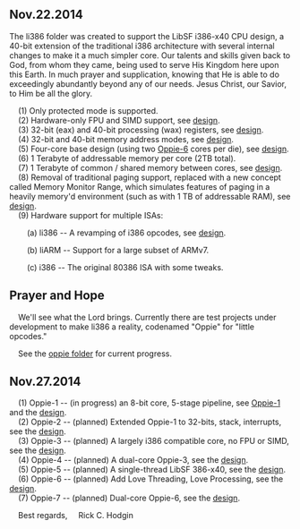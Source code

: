 Nov.22.2014
-----------

The li386 folder was created to support the LibSF i386-x40 CPU design, a 40-bit extension of the traditional i386 architecture with several internal changes to make it a much simpler core.  Our talents and skills given back to God, from whom they came, being used to serve His Kingdom here upon this Earth.  In much prayer and supplication, knowing that He is able to do exceedingly abundantly beyond any of our needs.  Jesus Christ, our Savior, to Him be all the glory.

&nbsp;&nbsp;&nbsp;&nbsp;(1)  Only protected mode is supported.<br>
&nbsp;&nbsp;&nbsp;&nbsp;(2)  Hardware-only FPU and SIMD support, see [design](https://github.com/RickCHodgin/libsf/blob/master/li386/oppie/oppie-5.png).<br>
&nbsp;&nbsp;&nbsp;&nbsp;(3)  32-bit (eax) and 40-bit processing (wax) registers, see [design](https://github.com/RickCHodgin/libsf/blob/master/li386/li386-documentation/images/wex_register_mapping.png).<br>
&nbsp;&nbsp;&nbsp;&nbsp;(4)  32-bit and 40-bit memory address modes, see [design](https://github.com/RickCHodgin/libsf/blob/master/li386/li386-documentation/images/eflags.png).<br>
&nbsp;&nbsp;&nbsp;&nbsp;(5)  Four-core base design (using two [Oppie-6](https://github.com/RickCHodgin/libsf/blob/master/li386/oppie/oppie-6.png) cores per die), see [design](https://github.com/RickCHodgin/libsf/blob/master/li386/oppie/oppie-7.png).<br>
&nbsp;&nbsp;&nbsp;&nbsp;(6)  1 Terabyte of addressable memory per core (2TB total).<br>
&nbsp;&nbsp;&nbsp;&nbsp;(7)  1 Terabyte of common / shared memory between cores, see [design](https://github.com/RickCHodgin/libsf/blob/master/li386/oppie/oppie-7.png).<br>
&nbsp;&nbsp;&nbsp;&nbsp;(8)  Removal of traditional paging support, replaced with a new concept called Memory Monitor Range, which simulates features of paging in a heavily memory'd environment (such as with 1 TB of addressable RAM), see [design](https://github.com/RickCHodgin/libsf/blob/master/li386/li386-documentation/images/paging_cr0_cr4.png).<br>
&nbsp;&nbsp;&nbsp;&nbsp;(9)  Hardware support for multiple ISAs:<br>
	
&nbsp;&nbsp;&nbsp;&nbsp;&nbsp;&nbsp;&nbsp;&nbsp;(a) li386 -- A revamping of i386 opcodes, see [design](https://github.com/RickCHodgin/libsf/tree/master/li386/oppie/LibSF-386-x40).
		
&nbsp;&nbsp;&nbsp;&nbsp;&nbsp;&nbsp;&nbsp;&nbsp;(b) liARM -- Support for a large subset of ARMv7.
		
&nbsp;&nbsp;&nbsp;&nbsp;&nbsp;&nbsp;&nbsp;&nbsp;(c) i386  -- The original 80386 ISA with some tweaks.

Prayer and Hope
---------------

&nbsp;&nbsp;&nbsp;&nbsp;We'll see what the Lord brings.  Currently there are test projects under development to make li386 a reality, codenamed "Oppie" for "little opcodes."

&nbsp;&nbsp;&nbsp;&nbsp;See the [oppie folder](https://github.com/RickCHodgin/libsf/tree/master/li386/oppie) for current progress.

Nov.27.2014
-----------

&nbsp;&nbsp;&nbsp;&nbsp;(1)  Oppie-1 -- (in progress) an 8-bit core, 5-stage pipeline, see [Oppie-1](https://github.com/RickCHodgin/libsf/tree/master/li386/oppie/oppie1) and the [design](https://github.com/RickCHodgin/libsf/blob/master/li386/oppie/oppie-1.png).<br>
&nbsp;&nbsp;&nbsp;&nbsp;(2)  Oppie-2 -- (planned) Extended Oppie-1 to 32-bits, stack, interrupts, see the [design](https://github.com/RickCHodgin/libsf/blob/master/li386/oppie/oppie-2.png).<br>
&nbsp;&nbsp;&nbsp;&nbsp;(3)  Oppie-3 -- (planned) A largely i386 compatible core, no FPU or SIMD, see the [design](https://github.com/RickCHodgin/libsf/blob/master/li386/oppie/oppie-3.png).<br>
&nbsp;&nbsp;&nbsp;&nbsp;(4)  Oppie-4 -- (planned) A dual-core Oppie-3, see the [design](https://github.com/RickCHodgin/libsf/blob/master/li386/oppie/oppie-4.png).<br>
&nbsp;&nbsp;&nbsp;&nbsp;(5)  Oppie-5 -- (planned) A single-thread LibSF 386-x40, see the [design](https://github.com/RickCHodgin/libsf/blob/master/li386/oppie/oppie-5.png).<br>
&nbsp;&nbsp;&nbsp;&nbsp;(6)  Oppie-6 -- (planned) Add Love Threading, Love Processing, see the [design](https://github.com/RickCHodgin/libsf/blob/master/li386/oppie/oppie-6.png).<br>
&nbsp;&nbsp;&nbsp;&nbsp;(7)  Oppie-7 -- (planned) Dual-core Oppie-6, see the [design](https://github.com/RickCHodgin/libsf/blob/master/li386/oppie/oppie-7.png).<br>

&nbsp;&nbsp;&nbsp;&nbsp;Best regards,
&nbsp;&nbsp;&nbsp;&nbsp;Rick C. Hodgin
